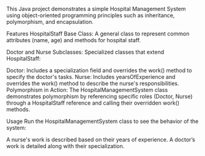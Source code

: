 This Java project demonstrates a simple Hospital Management System using object-oriented programming principles such as inheritance, polymorphism, and encapsulation.

Features
HospitalStaff Base Class:
A general class to represent common attributes (name, age) and methods for hospital staff.

Doctor and Nurse Subclasses:
Specialized classes that extend HospitalStaff:

Doctor: Includes a specialization field and overrides the work() method to specify the doctor's tasks.
Nurse: Includes yearsOfExperience and overrides the work() method to describe the nurse's responsibilities.
Polymorphism in Action:
The HospitalManagementSystem class demonstrates polymorphism by referencing specific roles (Doctor, Nurse) through a HospitalStaff reference and calling their overridden work() methods.

Usage
Run the HospitalManagementSystem class to see the behavior of the system:

A nurse's work is described based on their years of experience.
A doctor’s work is detailed along with their specialization.
